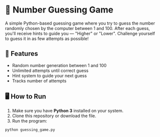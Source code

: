 # 🎯 Number Guessing Game

A simple Python-based guessing game where you try to guess the number randomly chosen by the computer between 1 and 100. After each guess, you'll receive hints to guide you — "Higher" or "Lower". Challenge yourself to guess it in as few attempts as possible!

## 🚀 Features

- Random number generation between 1 and 100
- Unlimited attempts until correct guess
- Hint system to guide your next guess
- Tracks number of attempts

## 🖥️ How to Run

1. Make sure you have **Python 3** installed on your system.
2. Clone this repository or download the file.
3. Run the program:

```bash
python guessing_game.py
